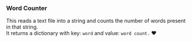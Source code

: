 ### Word Counter

This reads a text file into a string and counts the number of words present in that string.<br/>
It returns a dictionary with key: `word` and value: `word count.`
:heart: 